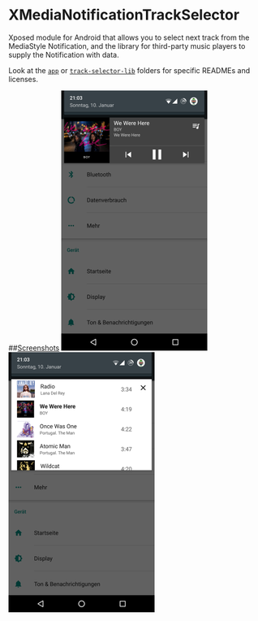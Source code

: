 # XMediaNotificationTrackSelector
Xposed module for Android that allows you to select next track from the MediaStyle Notification, 
and the library for third-party music players to supply the Notification with data.

Look at the [`app`](https://github.com/Maxr1998/XMediaNotificationTrackSelector/tree/master/app) or [`track-selector-lib`](https://github.com/Maxr1998/XMediaNotificationTrackSelector/tree/master/track-selector-lib) folders for specific READMEs and licenses.


##[Screenshots](https://github.com/Maxr1998/XMediaNotificationTrackSelector/tree/master/Screenshots)
<img src="https://raw.githubusercontent.com/Maxr1998/XMediaNotificationTrackSelector/master/Screenshots/Notification.png" width="288" height="512">
<img src="https://raw.githubusercontent.com/Maxr1998/XMediaNotificationTrackSelector/master/Screenshots/Notification_expanded.png" width="288" height="512">
